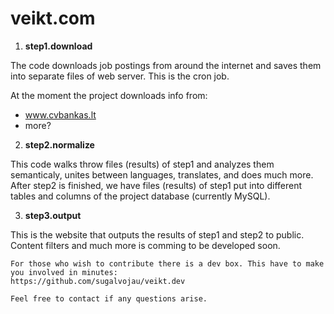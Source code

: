 # veikt.com

  1. **step1.download** 

 The code downloads job postings from around the internet and saves them into separate files of web server. This is the cron job.
 
 At the moment the project downloads info from: 
 - www.cvbankas.lt
 - more?


  2. **step2.normalize** 
  
  This code walks throw files (results) of step1 and analyzes them semanticaly, unites between languages, translates, and does much more. After step2 is finished, we have files (results) of step1 put into different tables and columns of the project database (currently MySQL).
 
  3. **step3.output** 
  
  This is the website that outputs the results of step1 and step2 to public. Content filters and much more is comming to be developed soon.


```
For those who wish to contribute there is a dev box. This have to make you involved in minutes:
https://github.com/sugalvojau/veikt.dev
```

```
Feel free to contact if any questions arise.
```
